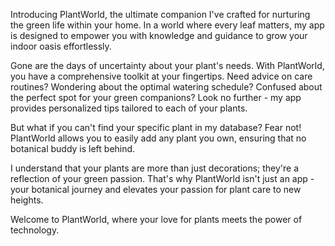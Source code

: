 Introducing PlantWorld, the ultimate companion I've crafted for nurturing the green life within your home. In a world where every leaf matters, my app is designed to empower you with knowledge and guidance to grow your indoor oasis effortlessly.

Gone are the days of uncertainty about your plant's needs. With PlantWorld, you have a comprehensive toolkit at your fingertips. Need advice on care routines? Wondering about the optimal watering schedule? Confused about the perfect spot for your green companions? Look no further - my app provides personalized tips tailored to each of your plants.

But what if you can't find your specific plant in my database? Fear not! PlantWorld allows you to easily add any plant you own, ensuring that no botanical buddy is left behind.

I understand that your plants are more than just decorations; they're a reflection of your green passion. That's why PlantWorld isn't just an app - your botanical journey and elevates your passion for plant care to new heights.

Welcome to PlantWorld, where your love for plants meets the power of technology.
